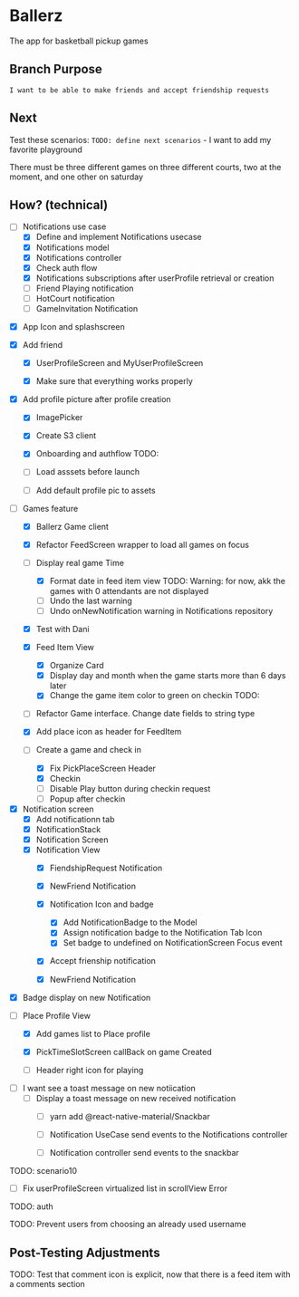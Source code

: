 # Ballerz
The app for basketball pickup games


## Branch Purpose
    I want to be able to make friends and accept friendship requests
## Next 
Test these scenarios:
    `TODO: define next scenarios` 
    - I want to add my favorite playground
        
There must be three different games on three different courts, two at the moment, and one other on saturday


## How? (technical)

- [ ] Notifications use case
    - [x] Define and implement Notifications usecase
    - [x] Notifications model
    - [x] Notifications controller
    * [x] Check auth flow
    - [x] Notifications subscriptions after userProfile retrieval or creation
    - [ ] Friend Playing notification
    - [ ] HotCourt notification
    - [ ] GameInvitation Notification

* [x] App Icon and splashscreen

- [x] Add friend
    - [x] UserProfileScreen and MyUserProfileScreen
    - [x] Make sure that everything works properly


* [x] Add profile picture after profile creation
    - [x] ImagePicker
    - [x] Create S3 client

    - [x] Onboarding and authflow
    TODO:
    - [ ] Load asssets before launch 
    - [ ] Add default profile pic to assets
        

- [ ] Games feature
    - [x] Ballerz Game client
    - [x] Refactor FeedScreen wrapper to load all games on focus
    - [ ] Display real game Time 
        - [x] Format date in feed item view
    TODO: Warning: for now, akk the games with 0 attendants are not displayed
        - [ ] Undo the last warning
        - [ ] Undo onNewNotification warning in Notifications repository
    - [x] Test with Dani 
    - [x] Feed Item View
        - [x] Organize Card
        - [x] Display day and month when the game starts more than 6 days later
        - [x] Change the game item color to green on checkin
    TODO:     
    - [ ] Refactor Game interface. Change date fields to string type

    - [x] Add place icon as header for FeedItem
    - [ ] Create a game and check in
        - [x] Fix PickPlaceScreen Header
        - [x] Checkin
        - [ ] Disable Play button during checkin request
        - [ ] Popup after checkin

- [x] Notification screen
    - [x] Add notificationn tab
    - [x] NotificationStack
    - [x] Notification Screen
    - [x] Notification View 
        - [x] FiendshipRequest Notification
        - [x] NewFriend Notification
        - [x] Notification Icon and badge 
            - [x] Add NotificationBadge to the Model
            - [x] Assign notification badge to the Notification Tab Icon
            - [x] Set badge to undefined on NotificationScreen Focus event

        - [x] Accept frienship notification
        - [x] NewFriend Notification
        

* [x] Badge display on new Notification

- [ ] Place Profile View
    - [x] Add games list to Place profile
    - [x] PickTimeSlotScreen callBack on game Created
    - [ ] Header right icon for playing


- [ ] I want see a toast message on new notiication
    - [ ] Display a toast message on new received notification 
        - [ ] yarn add @react-native-material/Snackbar
        - [ ] Notification UseCase send events to the Notifications controller
        - [ ] Notification  controller send events to the snackbar  
        

TODO: scenario10
* [ ] Fix userProfileScreen virtualized list in scrollView Error


TODO: auth


TODO: Prevent users from choosing an already used username





## Post-Testing Adjustments
TODO: Test that comment icon is explicit, now that there is a feed item with a comments section